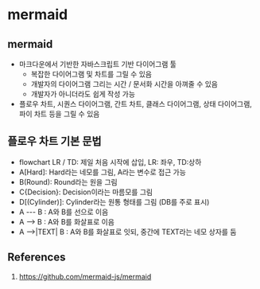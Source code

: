 # mermaid

## mermaid

- 마크다운에서 기반한 자바스크립트 기반 다이어그램 툴
  - 복잡한 다이어그램 및 차트를 그릴 수 있음
  - 개발자의 다이어그램 그리는 시간 / 문서화 시간을 아껴줄 수 있음
  - 개발자가 아니더라도 쉽게 작성 가능
- 플로우 차트, 시퀀스 다이어그램, 간트 차트, 클래스 다이어그램, 상태 다이어그램, 파이 차트 등을 그릴 수 있음

## 플로우 차트 기본 문법

- flowchart LR / TD: 제일 처음 시작에 삽입, LR: 좌우, TD:상하
- A[Hard]: Hard라는 네모를 그림, A라는 변수로 접근 가능
- B(Round): Round라는 원을 그림
- C{Decision}: Decision이라는 마름모를 그림
- D[(Cylinder)]: Cylinder라는 원통 형태를 그림 (DB를 주로 표시)
- A --- B : A와 B를 선으로 이음
- A --> B : A와 B를 화살표로 이음
- A -->|TEXT| B : A와 B를 화살표로 잇되, 중간에 TEXT라는 네모 상자를 둠

## References

1. https://github.com/mermaid-js/mermaid
